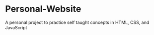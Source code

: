 # Personal-Website
A personal project to practice self taught concepts in HTML, CSS, and JavaScript
